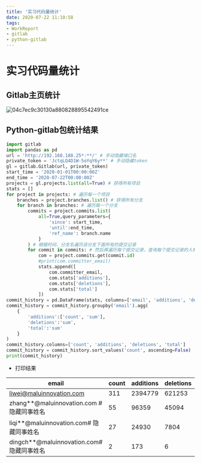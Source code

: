 ```yaml
---
title: '实习代码量统计'
date: 2020-07-22 11:10:58
tags:
- WorkReport
- gitlab
- python-gitlab
---
```

# 实习代码量统计

## Gitlab主页统计

![04c7ec9c30130a880828895542491ce](https://i.loli.net/2020/07/22/u4pGtAY9zB2bOHv.png)

## Python-gitlab包统计结果

```python
import gitlab
import pandas as pd
url = 'http://192.168.188.25*:**/' # 手动隐藏端口名
private_token = 'JctqLQ4D1W-5oYqY6y**' # 手动隐藏token
gl = gitlab.Gitlab(url, private_token)
start_time = '2020-01-01T00:00:00Z'
end_time = '2020-07-22T00:00:00Z'
projects = gl.projects.list(all=True) # 获得所有项目
stats = []
for project in projects: # 遍历每一个项目
    branches = project.branches.list() # 获得所有分支
    for branch in branches: # 遍历每一个分支
        commits = project.commits.list(
            all=True,query_parameters={
            	'since': start_time,
            	'until':end_time, 
            	'ref_name': branch.name
            }
        ) # 根据时间、分支名遍历该分支下面所有的提交记录
        for commit in commits: # 然后再遍历每个提交记录，查询每个提交记录的人和量
            com = project.commits.get(commit.id)
            #print(com.committer_email)
            stats.append([
                com.committer_email,
                com.stats['additions'],
                com.stats['deletions'],
                com.stats['total']
            ])
commit_history = pd.DataFrame(stats, columns=['email', 'additions', 'deletions', 'total'])
commit_history = commit_history.groupby('email').agg(
    {
        'additions':['count', 'sum'],
        'deletions':'sum', 
        'total':'sum'
    }
)
commit_history.columns=['count', 'additions', 'deletions', 'total']
commit_history = commit_history.sort_values('count', ascending=False)
print(commit_history)
```

* 打印结果

| email                                     | count | additions | deletions | total   |
| ----------------------------------------- | ----- | --------- | --------- | ------- |
| liwei@maluinnovation.com                  | 311   | 2394779   | 621253    | 3016032 |
| zhang**@maluinnovation.com # 隐藏同事姓名 | 55    | 96359     | 45094     | 141453  |
| liqi**@maluinnovation.com# 隐藏同事姓名   | 27    | 24930     | 7804      | 32734   |
| dingch**@maluinnovation.com# 隐藏同事姓名 | 2     | 173       | 6         | 179     |
